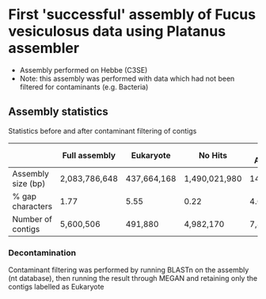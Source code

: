 # First 'successful' assembly of __Fucus vesiculosus__ data using Platanus assembler
* Assembly performed on Hebbe (C3SE)
* Note: this assembly was performed with data which had not been filtered for contaminants (e.g. Bacteria)

## Assembly statistics

Statistics before and after contaminant filtering of contigs

|                    | **Full assembly** | **Eukaryote** |  **No Hits**  | **Not Assigned** |
|--------------------|-------------------|---------------|---------------|------------------|
| Assembly size (bp) |     2,083,786,648 |   437,664,168 | 1,490,021,980 |       14,369,095 |
| % gap characters   |              1.77 |          5.55 |          0.22 |             4.08 |
| Number of contigs  |         5,600,506 |       491,880 |     4,982,170 |            7,804 |


### Decontamination
Contaminant filtering was performed by running BLASTn on the assembly (nt database), then running the
result through MEGAN and retaining only the contigs labelled as Eukaryote
